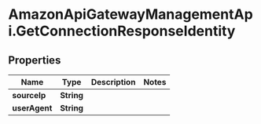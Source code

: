 # AmazonApiGatewayManagementApi.GetConnectionResponseIdentity

## Properties

Name | Type | Description | Notes
------------ | ------------- | ------------- | -------------
**sourceIp** | **String** |  | 
**userAgent** | **String** |  | 


